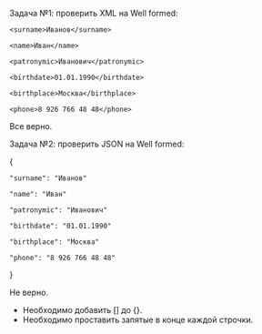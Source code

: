 Задача №1: проверить XML на Well formed:

<req>

    <surname>Иванов</surname>

    <name>Иван</name>

    <patronymic>Иванович</patronymic>

    <birthdate>01.01.1990</birthdate>

    <birthplace>Москва</birthplace>

    <phone>8 926 766 48 48</phone>

</req>

Все верно.


Задача №2: проверить JSON на Well formed:

{

    "surname": "Иванов"

    "name": "Иван"

    "patronymic": "Иванович"

    "birthdate": "01.01.1990"

    "birthplace": "Москва"

    "phone": "8 926 766 48 48"

}


Не верно.

* Необходимо добавить [] до {}.
* Необходимо проставить запятые в конце каждой строчки.
